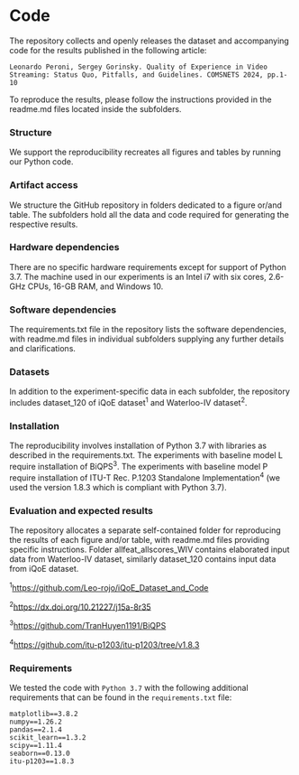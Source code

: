 # Code
The repository collects and openly releases the dataset and accompanying code for the results published in the following article: 
    
    Leonardo Peroni, Sergey Gorinsky. Quality of Experience in Video Streaming: Status Quo, Pitfalls, and Guidelines. COMSNETS 2024, pp.1-10 

To reproduce the results, please follow the instructions provided in the readme.md files located inside the subfolders.

### Structure
We support the reproducibility recreates all figures and tables by running our Python code. 

### Artifact access
We structure the GitHub repository in folders dedicated to a figure or/and table. The subfolders hold all the data
and code required for generating the respective results.
### Hardware dependencies
There are no specific hardware requirements except for support of
Python 3.7. The machine used in our experiments is an Intel i7 with six cores, 2.6-GHz CPUs, 16-GB
RAM, and Windows 10.
### Software dependencies 
The requirements.txt file in the repository lists the software dependencies, with readme.md files in individual subfolders supplying any further details and clarifications.

### Datasets
In addition to the experiment-specific data in each subfolder, the repository includes dataset_120 of iQoE dataset<sup>1</sup> 
and Waterloo-IV dataset<sup>2</sup>.


### Installation
The reproducibility involves installation of Python 3.7 with libraries as described in the
requirements.txt. The experiments with baseline  model L require installation of BiQPS<sup>3</sup>. The experiments with baseline
model P require installation of ITU-T Rec. P.1203 Standalone Implementation<sup>4</sup> (we used the version 1.8.3 which is compliant with Python 3.7).

### Evaluation and expected results
The repository allocates a separate self-contained folder for reproducing the results of each figure and/or table, with readme.md files providing
specific instructions. Folder allfeat_allscores_WIV contains elaborated input data from Waterloo-IV dataset, similarly dataset_120 contains input data from iQoE dataset. 

<sup>1</sup>https://github.com/Leo-rojo/iQoE_Dataset_and_Code

<sup>2</sup>https://dx.doi.org/10.21227/j15a-8r35

<sup>3</sup>https://github.com/TranHuyen1191/BiQPS

<sup>4</sup>https://github.com/itu-p1203/itu-p1203/tree/v1.8.3

### Requirements

We tested the code with `Python 3.7` with the following additional requirements that can be found in the `requirements.txt` file:

```
matplotlib==3.8.2
numpy==1.26.2
pandas==2.1.4
scikit_learn==1.3.2
scipy==1.11.4
seaborn==0.13.0
itu-p1203==1.8.3
```

